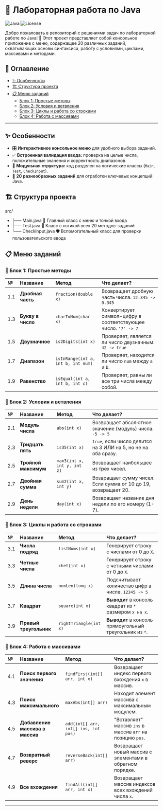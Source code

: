 # 🧪 Лабораторная работа по Java

![Java](https://img.shields.io/badge/Java-17%2B-orange?style=for-the-badge&logo=openjdk)
![License](https://img.shields.io/badge/License-MIT-green?style=for-the-badge)

Добро пожаловать в репозиторий с решениями задач по лабораторной работе по Java! 🌟 Этот проект представляет собой консольное приложение с меню, содержащее 20 различных заданий, охватывающих основы синтаксиса, работу с условиями, циклами, массивами и методами.

## 📖 Оглавление

-   [✨ Особенности](#-особенности)
-   [🏗️ Структура проекта](#️-структура-проекта)
-   [📋 Меню заданий](#-меню-заданий)
    -   [Блок 1: Простые методы](#-блок-1-простые-методы)
    -   [Блок 2: Условия и ветвления](#-блок-2-условия-и-ветвления)
    -   [Блок 3: Циклы и работа со строками](#-блок-3-циклы-и-работа-со-строками)
    -   [Блок 4: Работа с массивами](#-блок-4-работа-с-массивами)

---

## ✨ Особенности

-   🎛️ **Интерактивное консольное меню** для удобного выбора заданий.
-   ✅ **Встроенная валидация ввода:** проверка на целые числа, положительные значения и корректность диапазонов.
-   🧩 **Модульная структура:** код разделен на логические классы (`Main`, `Test`, `CheckInput`).
-   🧾 **20 разнообразных заданий** для отработки ключевых концепций Java.

## 🏗️ Структура проекта
src/
- ├── Main.java        📌 Главный класс с меню и точкой входа
- ├── Test.java        🧠 Класс с логикой всех 20 методов-заданий
- └── CheckInput.java  🛡️ Вспомогательный класс для проверки пользовательского ввода

## 📋 Меню заданий

### 🧮 Блок 1: Простые методы

| № | Название | Метод | Что делает? |
| :-- | :--- | :--- | :--- |
| 1.1 | **Дробная часть** | `fraction(double x)` | Возвращает дробную часть числа. `12.345 -> 0.345` |
| 1.3 | **Букву в число** | `charToNum(char x)` | Конвертирует символ-цифру в соответствующее число. `'7' -> 7` |
| 1.5 | **Двузначное** | `is2Digits(int x)` | Проверяет, является ли число двузначным. `42 -> true` |
| 1.7 | **Диапазон** | `isInRange(int a, int b, int num)` | Проверяет, находится ли число `num` между `a` и `b`. |
| 1.9 | **Равенство** | `isEqual(int a, int b, int c)` | Проверяет, равны ли все три числа между собой. |

### 🔀 Блок 2: Условия и ветвления

| № | Название | Метод | Что делает? |
| :-- | :--- | :--- | :--- |
| 2.1 | **Модуль числа** | `abs(int x)` | Возвращает абсолютное значение (модуль) числа. `-5 -> 5` |
| 2.3 | **Тридцать пять** | `is35(int x)` | `true`, если число делится на 3 ИЛИ на 5, но не на оба сразу. |
| 2.5 | **Тройной максимум** | `max3(int x, int y, int z)` | Возвращает наибольшее из трех чисел. |
| 2.7 | **Двойная сумма** | `sum2(int x, int y)` | Возвращает сумму чисел. Если сумма от 10 до 19, возвращает 20. |
| 2.9 | **День недели** | `day(int x)` | Возвращает название дня недели по его номеру (1-7). |

### 🔁 Блок 3: Циклы и работа со строками

| № | Название | Метод | Что делает? |
| :-- | :--- | :--- | :--- |
| 3.1 | **Числа подряд** | `listNums(int x)` | Генерирует строку с числами от 0 до `X`. |
| 3.3 | **Четные числа** | `chet(int x)` | Генерирует строку с четными числами от 0 до `X`. |
| 3.5 | **Длина числа** | `numLen(long x)` | Подсчитывает количество цифр в числе. `12345 -> 5` |
| 3.7 | **Квадрат** | `square(int x)` | **Выводит** в консоль квадрат из `*` размером `x на x`. |
| 3.9 | **Правый треугольник** | `rightTriangle(int x)` | **Выводит** в консоль прямоугольный треугольник из `*`. |

### 🧰 Блок 4: Работа с массивами

| № | Название | Метод | Что делает? |
| :-- | :--- | :--- | :--- |
| 4.1 | **Поиск первого значения** | `findFirst(int[] arr, int x)` | Возвращает индекс первого вхождения `x` в массив. |
| 4.3 | **Поиск максимального** | `maxAbs(int[] arr)` | Находит элемент массива с максимальным модулем. |
| 4.5 | **Добавление массива в массив** | `add(int[] arr, int[] ins, int pos)` | "Вставляет" массив `ins` в массив `arr` на позицию `pos`. |
| 4.7 | **Возвратный реверс** | `reverseBack(int[] arr)` | Возвращает новый массив с элементами в обратном порядке. |
| 4.9 | **Все вхождения** | `findAll(int[] arr, int x)` | Возвращает массив индексов всех вхождений числа `x`. |

---


